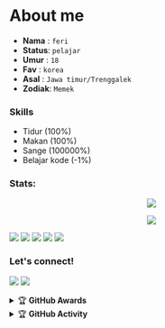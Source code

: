 # About me
- **Nama**  : `feri`
- **Status**: `pelajar`
- **Umur**  : `18`
- **Fav**   : `korea`
- **Asal**  : `Jawa timur/Trenggalek`
- **Zodiak**: `Memek`


### Skills
- Tidur (100%)
- Makan (100%)
- Sange (100000%)
- Belajar kode (-1%)


### Stats:
<p align="center"><a href="https://github.com/feriexp"><img src="https://github-readme-stats.vercel.app/api?username=feriexp&show_icons=true&theme=radical"></a></p>
<p align="center"><a href="https://github.com/feriexp"><img src="https://github-readme-stats.vercel.app/api/top-langs/?username=feriexp&theme=radical&layout=compact"></a></p> 


<p>
    <img src="https://img.shields.io/badge/OS-Linux-blue?&logo=Linux" />
    <img src="https://img.shields.io/badge/OS-Windows-blue?&logo=Windows" />
    <img src="https://img.shields.io/badge/IDE-Xcode-blue?&logo=xcode" />
    <img src="https://img.shields.io/badge/Text%20Editor-Visual%20Studio%20Code-blue?&logo=visual%20studio%20code&logoColor=blue" />
    <img src="https://img.shields.io/badge/Sublime%20Text-gray?&logo=Sublime-Text" />
</p>

### Let's connect!
<p>
    <a href="https://t.me/xlficks" target="blank"><img src="https://img.shields.io/badge/@xflicks-30302f?style=flat&logo=telegram" /></a>
    <a href="https://instagram.com/ferikunn" target="blank"><img src="https://img.shields.io/badge/@ferikunn-30302f?style=flat&logo=instagram" /></a>
</p>
<details>
    <summary>&#127942 <b>GitHub Awards</b></summary><br/>

![Github Trophy](https://github-profile-trophy.vercel.app/?username=phaticusthiccy)

</details>

<details>
    <summary>&#127942 <b>GitHub Activity</b></summary><br/>

![Metrics](https://metrics.lecoq.io/feriexp?template=classic&repositories.forks=true&languages=1&languages.colors=github&languages.threshold=0%25&config.timezone=Asia%2FJakarta)


</details>
